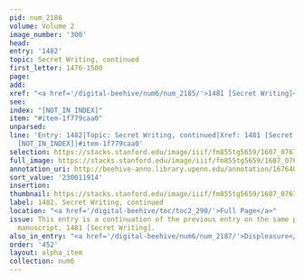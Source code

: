 ```yaml
---
pid: num_2186
volume: Volume 2
image_number: '300'
head:
entry: '1482'
topic: Secret Writing, continued
first_letter: 1476-1500
page:
add:
xref: "<a href='/digital-beehive/num6/num_2185/'>1481 [Secret Writing]</a>"
see:
index: "[NOT_IN_INDEX]"
item: "#item-1f779caa0"
unparsed:
line: 'Entry: 1482|Topic: Secret Writing, continued|Xref: 1481 [Secret Writing]|Index:
  [NOT_IN_INDEX]|#item-1f779caa0'
selection: https://stacks.stanford.edu/image/iiif/fm855tg5659/1607_0767/891,1914,2857,293/full/0/default.jpg
full_image: https://stacks.stanford.edu/image/iiif/fm855tg5659/1607_0767/full/full/0/default.jpg
annotation_uri: http://beehive-anno.library.upenn.edu/annotation/1676406321326
sort_value: '230011914'
insertion:
thumbnail: https://stacks.stanford.edu/image/iiif/fm855tg5659/1607_0767/891,1914,600,180/250,/0/default.jpg
label: 1482. Secret Writing, continued
location: "<a href='/digital-beehive/toc/toc2_290/'>Full Page</a>"
issue: This entry is a continuation of the previous entry on the same page of the
  manuscript, 1481 [Secret Writing].
also_in_entry: "<a href='/digital-beehive/num6/num_2187/'>Displeasure</a>"
order: '452'
layout: alpha_item
collection: num6
---
```

